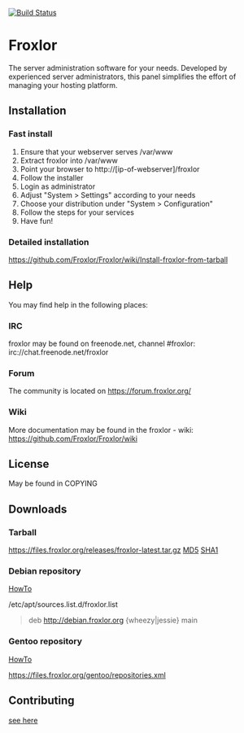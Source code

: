 [![Build Status](http://services.nutime.de:8081/job/froxlor-0.10/badge/icon)](http://services.nutime.de:8081/job/froxlor-0.10/)

# Froxlor

The server administration software for your needs.
Developed by experienced server administrators, this panel simplifies the effort of managing your hosting platform.

## Installation

### Fast install
1. Ensure that your webserver serves /var/www
2. Extract froxlor into /var/www
3. Point your browser to http://[ip-of-webserver]/froxlor
4. Follow the installer
5. Login as administrator
6. Adjust "System > Settings" according to your needs
7. Choose your distribution under "System > Configuration"
8. Follow the steps for your services
9. Have fun!

### Detailed installation
https://github.com/Froxlor/Froxlor/wiki/Install-froxlor-from-tarball

## Help

You may find help in the following places:

### IRC

froxlor may be found on freenode.net, channel #froxlor:
irc://chat.freenode.net/froxlor

### Forum

The community is located on https://forum.froxlor.org/

### Wiki

More documentation may be found in the froxlor - wiki:
https://github.com/Froxlor/Froxlor/wiki

## License

May be found in COPYING

## Downloads

### Tarball
https://files.froxlor.org/releases/froxlor-latest.tar.gz [MD5](https://files.froxlor.org/releases/froxlor-latest.tar.gz.md5) [SHA1](https://files.froxlor.org/releases/froxlor-latest.tar.gz.sha1)

### Debian repository

[HowTo](https://github.com/Froxlor/Froxlor/wiki/Install-froxlor-on-debian)

/etc/apt/sources.list.d/froxlor.list
> deb http://debian.froxlor.org {wheezy|jessie} main

### Gentoo repository

[HowTo](https://github.com/Froxlor/Froxlor/wiki/Install-froxlor-on-gentoo)

https://files.froxlor.org/gentoo/repositories.xml

## Contributing

[see here](.github/CONTRIBUTING.md)
